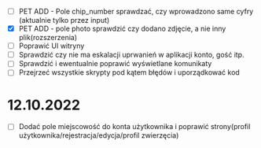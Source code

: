 - [ ] PET ADD - Pole chip_number sprawdzać, czy wprowadzono same cyfry (aktualnie tylko przez input)
- [x] PET ADD - pole photo sprawdzić czy dodano zdjęcie, a nie inny plik(rozszerzenia)
- [ ] Poprawić UI witryny
- [ ] Sprawdzić czy nie ma eskalacji uprwanień w aplikacji konto, gość itp.
- [ ] Sprawdzić i ewentualnie poprawić wyświetlane komunikaty
- [ ] Przejrzeć wszystkie skrypty pod kątem błędów i uporządkować kod

# 12.10.2022
 - [ ] Dodać pole miejscowość do konta użytkownika
i poprawić strony(profil użytkownika/rejestracja/edycja/profil zwierzęcia)
